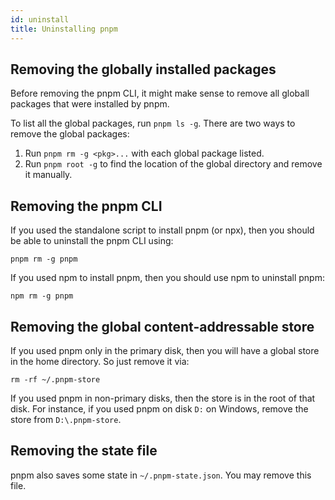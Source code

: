 ```yaml
---
id: uninstall
title: Uninstalling pnpm
---
```


## Removing the globally installed packages

Before removing the pnpm CLI, it might make sense to remove all globall packages that were installed by pnpm.

To list all the global packages, run `pnpm ls -g`. There are two ways to remove the global packages:

1. Run `pnpm rm -g <pkg>...` with each global package listed.
2. Run `pnpm root -g` to find the location of the global directory and remove it manually.

## Removing the pnpm CLI

If you used the standalone script to install pnpm (or npx), then you should be able to uninstall the pnpm CLI using:

```
pnpm rm -g pnpm
```

If you used npm to install pnpm, then you should use npm to uninstall pnpm:

```
npm rm -g pnpm
```

## Removing the global content-addressable store

If you used pnpm only in the primary disk, then you will have a global store in the home directory. So just remove it via:

```
rm -rf ~/.pnpm-store
```

If you used pnpm in non-primary disks, then the store is in the root of that disk. For instance, if you used pnpm on disk `D:` on Windows, remove the store from `D:\.pnpm-store`.

## Removing the state file

pnpm also saves some state in `~/.pnpm-state.json`. You may remove this file.
